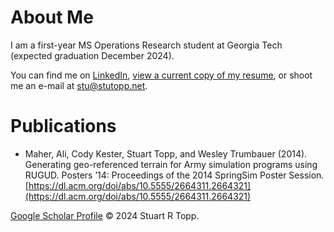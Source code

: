 # About Me
I am a first-year MS Operations Research student at Georgia Tech (expected graduation December 2024).

You can find me on [LinkedIn](https://linkedin.com/in/stutopp), [view a current copy of my resume](resume/stuart_topp_resume.pdf), or shoot me an e-mail at [stu@stutopp.net](mailto:stu@stutopp.net).

# Publications
- Maher, Ali, Cody Kester, Stuart Topp, and Wesley Trumbauer (2014). Generating geo-referenced terrain for Army simulation programs using RUGUD. Posters ’14: Proceedings of the 2014 SpringSim Poster Session. [https://dl.acm.org/doi/abs/10.5555/2664311.2664321](https://dl.acm.org/doi/abs/10.5555/2664311.2664321)

[Google Scholar Profile](https://scholar.google.com/citations?hl=en&user=j_Ut6GcAAAAJ)
&copy; 2024 Stuart R Topp.
